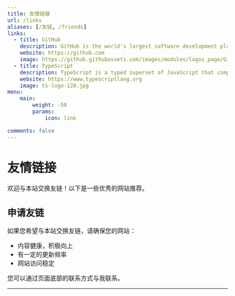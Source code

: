 ```yaml
---
title: 友情链接
url: /links
aliases: [/友链, /friends]
links:
  - title: GitHub
    description: GitHub is the world's largest software development platform.
    website: https://github.com
    image: https://github.githubassets.com/images/modules/logos_page/GitHub-Mark.png
  - title: TypeScript
    description: TypeScript is a typed superset of JavaScript that compiles to plain JavaScript.
    website: https://www.typescriptlang.org
    image: ts-logo-128.jpg
menu:
    main: 
        weight: -50
        params:
            icon: link

comments: false
---
```


# 友情链接

欢迎与本站交换友链！以下是一些优秀的网站推荐。

## 申请友链

如果您希望与本站交换友链，请确保您的网站：

- 内容健康，积极向上
- 有一定的更新频率
- 网站访问稳定

您可以通过页面底部的联系方式与我联系。

---